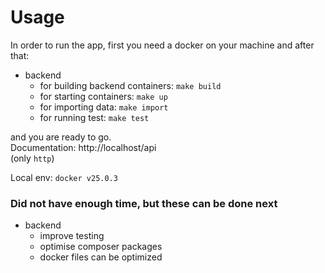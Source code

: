 # Usage

In order to run the app, first you need a docker on your machine and after that:
- backend
  - for building backend containers: `make build`
  - for starting containers: `make up`
  - for importing data: `make import`
  - for running test: `make test`

and you are ready to go.\
Documentation: http://localhost/api \
(only `http`)

Local env: `docker v25.0.3`
### Did not have enough time, but these can be done next
- backend
  - improve testing
  - optimise composer packages 
  - docker files can be optimized
